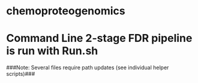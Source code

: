 # chemoproteogenomics
# Command Line 2-stage FDR pipeline is run with Run.sh

###Note: Several files require path updates (see individual helper scripts)###
